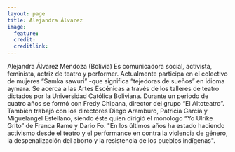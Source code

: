 ```yaml
---
layout: page
title: Alejandra Álvarez
image:
  feature:
  credit:
  creditlink:
---
```


Alejandra Álvarez Mendoza (Bolivia) Es comunicadora social, activista, feminista, actriz de teatro y performer. Actualmente participa en el colectivo de mujeres “Samka sawuri” -que significa “tejedoras de sueños” en idioma aymara. Se acerca a las Artes Escénicas a través de los talleres de teatro dictados por la Universidad Católica Boliviana. Durante un periodo de cuatro años se formó con Fredy Chipana, director del grupo “El Altoteatro”. También trabajó con los directores Diego Aramburo, Patricia García y Miguelangel Estellano, siendo éste quien dirigió el monologo “Yo Ulrike Grito” de Franca Rame y Dario Fo. "En los últimos años ha estado haciendo activismo desde el teatro y el performance en contra la violencia de género, la despenalización del aborto y la resistencia de los pueblos indígenas".
